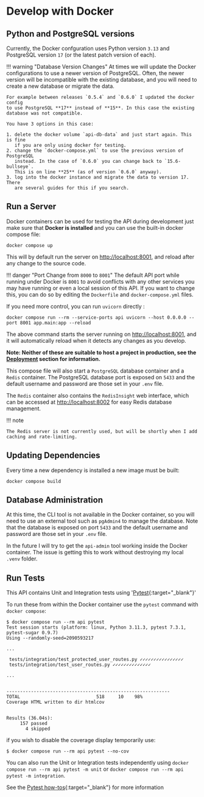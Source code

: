 # Develop with Docker

## Python and PostgreSQL versions

Currently, the Docker confguration uses Python version `3.13` and PostgreSQL
version `17` (or the latest patch version of each).

!!! warning "Database Version Changes"
    At times we will update the Docker configurations to use a newer version of
    PostgreSQL. Often, the newer version will be incompatible with the existing
    database, and you will need to create a new database or migrate the data.

    For example between releases `0.5.4` and `0.6.0` I updated the docker config
    to use PostgreSQL **17** instead of **15**. In this case the existing
    database was not compatible.

    You have 3 options in this case:

    1. delete the docker volume `api-db-data` and just start again. This is fine
       if you are only using docker for testing.
    2. change the `docker-compose.yml` to use the previous version of PostgreSQL
       instead. In the case of `0.6.0` you can change back to `15.6-bullseye`.
       This is on line **25** (as of version `0.6.0` anyway).
    3. log into the docker instance and migrate the data to version 17. There
       are several guides for this if you search.

## Run a Server

Docker containers can be used for testing the API during development just make
sure that **Docker is installed** and you can use the built-in docker compose
file:

```console
docker compose up
```

This will by default run the server on <http://localhost:8001>, and reload after
any change to the source code.

!!! danger "Port Change from `8000` to `8001`"
    The default API port while running under Docker is `8001` to avoid conflicts
    with any other services you may have running or even a local session of this
    API. If you want to change this, you can do so by editing the `Dockerfile`
    and `docker-compose.yml` files.

If you need more control, you can run `uvicorn` directly :

```console
docker compose run --rm --service-ports api uvicorn --host 0.0.0.0 --port 8001 app.main:app --reload
```

The above command starts the server running on <http://localhost:8001>, and it
will automatically reload when it detects any changes as you develop.

**Note: Neither of these are suitable to host a project in production, see the
[Deployment](../deployment/deployment.md) section for information.**

This compose file will also start a `PostgreSQL` database container and a
`Redis` container. The PostgreSQL database port is exposed on `5433` and the
default username and password are those set in your `.env` file.

The `Redis` container also contains the `RedisInsight` web interface, which can
be accessed at <http://localhost:8002> for easy Redis database management.

!!! note

    The Redis server is not currently used, but will be shortly when I add
    caching and rate-limiting.

## Updating Dependencies

Every time a new dependency is installed a new image must be built:

```console
docker compose build
```

## Database Administration

At this time, the CLI tool is not available in the Docker container, so you will
need to use an external tool such as `pgAdmin4` to manage the database. Note
that the database is exposed on port `5433` and the default username and
password are those set in your `.env` file.

In the future I will try to get the `api-admin` tool working inside the Docker
container. The issue is getting this to work without destroying my local `.venv`
folder.

## Run Tests

This API contains Unit and Integration tests using
'[Pytest](https://docs.pytest.org){:target="_blank"}'

To run these from within the Docker container use the `pytest` command with
`docker compose`:

```console
$ docker compose run --rm api pytest
Test session starts (platform: linux, Python 3.11.3, pytest 7.3.1, pytest-sugar 0.9.7)
Using --randomly-seed=2090593217

...

 tests/integration/test_protected_user_routes.py ✓✓✓✓✓✓✓✓✓✓✓✓✓✓✓✓
 tests/integration/test_user_routes.py ✓✓✓✓✓✓✓✓✓✓✓✓✓✓

...


------------------------------------------------------------
TOTAL                            518     10    98%
Coverage HTML written to dir htmlcov


Results (36.04s):
     157 passed
       4 skipped

```

if you wish to disable the coverage display temporarily use:

```console
$ docker compose run --rm api pytest --no-cov
```

You can also run the Unit or Integration tests independently using `docker
compose run --rm api pytest -m unit` or `docker compose run --rm api pytest -m
integration`.

See the [Pytest how-tos][pytest-how-tos]{:target="_blank"}
for more information

[pytest-how-tos]: https://docs.pytest.org/en/latest/how-to/index.html
